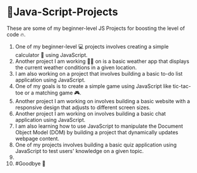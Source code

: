 # 🚀Java-Script-Projects
These are some of my beginner-level JS Projects for boosting the level of code 🔥.
1. One of my beginner-level 💻 projects involves creating a simple calculator 🧮 using JavaScript.
2. Another project I am working 👷‍♂️ on is a basic weather app that displays the current weather conditions in a given location.
3. I am also working on a project that involves building a basic to-do list application using JavaScript.
4. One of my goals is to create a simple game using JavaScript like tic-tac-toe or a matching game 🎮.
5. Another project I am working on involves building a basic website with a responsive design that adjusts to different screen sizes.
7. Another project I am working on involves building a basic chat application using JavaScript.
8. I am also learning how to use JavaScript to manipulate the Document Object Model (DOM) by building a project that dynamically updates webpage content.
9. One of my projects involves building a basic quiz application using JavaScript to test users' knowledge on a given topic.
10. <br>
11. #Goodbye 👋
